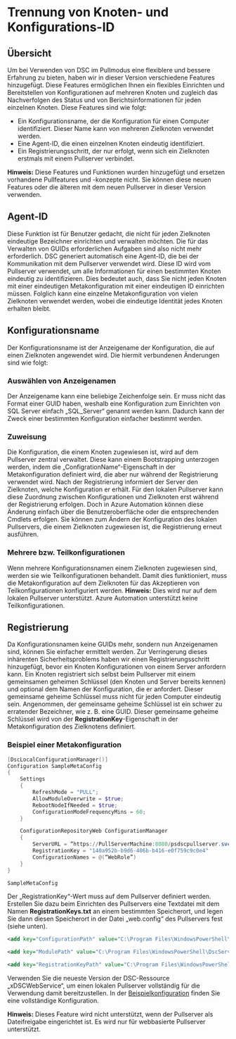 # Trennung von Knoten- und Konfigurations-ID

## Übersicht

Um bei Verwenden von DSC im Pullmodus eine flexiblere und bessere Erfahrung zu bieten, haben wir in dieser Version verschiedene Features hinzugefügt. Diese Features ermöglichen Ihnen ein flexibles Einrichten und Bereitstellen von Konfigurationen auf mehreren Knoten und zugleich das Nachverfolgen des Status und von Berichtsinformationen für jeden einzelnen Knoten. Diese Features sind wie folgt:

* Ein Konfigurationsname, der die Konfiguration für einen Computer identifiziert. Dieser Name kann von mehreren Zielknoten verwendet werden. 
* Eine Agent-ID, die einen einzelnen Knoten eindeutig identifiziert.
* Ein Registrierungsschritt, der nur erfolgt, wenn sich ein Zielknoten erstmals mit einem Pullserver verbindet.

**Hinweis:** Diese Features und Funktionen wurden hinzugefügt und ersetzen vorhandene Pullfeatures und -konzepte nicht. Sie können diese neuen Features oder die älteren mit dem neuen Pullserver in dieser Version verwenden.

## Agent-ID

Diese Funktion ist für Benutzer gedacht, die nicht für jeden Zielknoten eindeutige Bezeichner einrichten und verwalten möchten. Die für das Verwalten von GUIDs erforderlichen Aufgaben sind also nicht mehr erforderlich. DSC generiert automatisch eine Agent-ID, die bei der Kommunikation mit dem Pullserver verwendet wird. Diese ID wird vom Pullserver verwendet, um alle Informationen für einen bestimmten Knoten eindeutig zu identifizieren. Dies bedeutet auch, dass Sie nicht jeden Knoten mit einer eindeutigen Metakonfiguration mit einer eindeutigen ID einrichten müssen. Folglich kann eine einzelne Metakonfiguration von vielen Zielknoten verwendet werden, wobei die eindeutige Identität jedes Knoten erhalten bleibt. 

## Konfigurationsname

Der Konfigurationsname ist der Anzeigename der Konfiguration, die auf einen Zielknoten angewendet wird. Die hiermit verbundenen Änderungen sind wie folgt:  

### Auswählen von Anzeigenamen

Der Anzeigename kann eine beliebige Zeichenfolge sein. Er muss nicht das Format einer GUID haben, weshalb eine Konfiguration zum Einrichten von SQL Server einfach „SQL_Server“ genannt werden kann. Dadurch kann der Zweck einer bestimmten Konfiguration einfacher bestimmt werden.

### Zuweisung

Die Konfiguration, die einem Knoten zugewiesen ist, wird auf dem Pullserver zentral verwaltet. Diese kann einem Bootstrapping unterzogen werden, indem die „ConfigrationName“-Eigenschaft in der Metakonfiguration definiert wird, die aber nur während der Registrierung verwendet wird. Nach der Registrierung informiert der Server den Zielknoten, welche Konfiguration er erhält. Für den lokalen Pullserver kann diese Zuordnung zwischen Konfigurationen und Zielknoten erst während der Registrierung erfolgen. Doch in Azure Automation können diese Änderung einfach über die Benutzeroberfläche oder die entsprechenden Cmdlets erfolgen. Sie können zum Ändern der Konfiguration des lokalen Pullservers, die einem Zielknoten zugewiesen ist, die Registrierung erneut ausführen.

### Mehrere bzw. Teilkonfigurationen

Wenn mehrere Konfigurationsnamen einem Zielknoten zugewiesen sind, werden sie wie Teilkonfigurationen behandelt. Damit dies funktioniert, muss die Metakonfiguration auf dem Zielknoten für das Akzeptieren von Teilkonfigurationen konfiguriert werden. **Hinweis:** Dies wird nur auf dem lokalen Pullserver unterstützt. Azure Automation unterstützt keine Teilkonfigurationen.

## Registrierung

Da Konfigurationsnamen keine GUIDs mehr, sondern nun Anzeigenamen sind, können Sie einfacher ermittelt werden. Zur Verringerung dieses inhärenten Sicherheitsproblems haben wir einen Registrierungsschritt hinzugefügt, bevor ein Knoten Konfigurationen von einem Server anfordern kann. Ein Knoten registriert sich selbst beim Pullserver mit einem gemeinsamen geheimen Schlüssel (den Knoten und Server bereits kennen) und optional dem Namen der Konfiguration, die er anfordert. Dieser gemeinsame geheime Schlüssel muss nicht für jeden Computer eindeutig sein. Angenommen, der gemeinsame geheime Schlüssel ist ein schwer zu erratender Bezeichner, wie z. B. eine GUID. Dieser gemeinsame geheime Schlüssel wird von der **RegistrationKey**-Eigenschaft in der Metakonfiguration des Zielknotens definiert.

### Beispiel einer Metakonfiguration

```powershell
[DscLocalConfigurationManager()]
Configuration SampleMetaConfig
{
    Settings
    {
        RefreshMode = "PULL";
        AllowModuleOverwrite = $true;
        RebootNodeIfNeeded = $true;
        ConfigurationModeFrequencyMins = 60;
    }

    ConfigurationRepositoryWeb ConfigurationManager
    {
        ServerURL = “https://PullServerMachine:8080/psdscpullserver.svc”
        RegistrationKey = "140a952b-b9d6-406b-b416-e0f759c9c0e4"
        ConfigurationNames = @(“WebRole”)
    }
}

SampleMetaConfig
```

Der „RegistrationKey“-Wert muss auf dem Pullserver definiert werden. Erstellen Sie dazu beim Einrichten des Pullservers eine Textdatei mit dem Namen **RegistrationKeys.txt** an einem bestimmten Speicherort, und legen Sie dann diesen Speicherort in der Datei „web.config“ des Pullservers fest (siehe unten).  

```XML
<add key="ConfigurationPath" value="C:\Program Files\WindowsPowerShell\DscService\Configuration">

<add key="ModulePath" value="C:\Program Files\WindowsPowerShell\DscService\Modules">

<add key="RegistrationKeyPath" value="C:\Program Files\WindowsPowerShell\DscService">
```

Verwenden Sie die neueste Version der DSC-Ressource „xDSCWebService“, um einen lokalen Pullserver vollständig für die Verwendung damit bereitzustellen. In der [Beispielkonfiguration](https://github.com/grayzu/PSSummitEU2015/blob/master/PullServer/02%20-%20PullServer%20Config.ps1) finden Sie eine vollständige Konfiguration.

**Hinweis:** Dieses Feature wird nicht unterstützt, wenn der Pullserver als Dateifreigabe eingerichtet ist. Es wird nur für webbasierte Pullserver unterstützt.

<!--HONumber=Mar16_HO2-->


